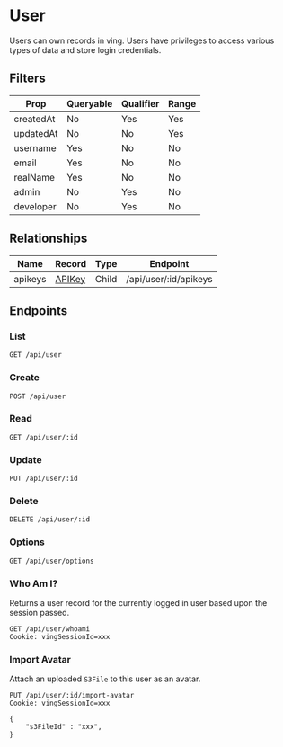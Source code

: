 # User
Users can own records in ving. Users have privileges to access various types of data and store login credentials.

## Filters

| Prop      | Queryable | Qualifier | Range |
| ---       | ---       | ---       | ---   |
| createdAt | No        | Yes       | Yes   |
| updatedAt | No        | No        | Yes   |
| username  | Yes       | No        | No    |
| email     | Yes       | No        | No    |
| realName  | Yes       | No        | No    |
| admin     | No        | Yes       | No    |
| developer | No        | Yes       | No    |

## Relationships

| Name      | Record                        | Type      | Endpoint              |
| ---       | ---                           | ---       | ---                   |
| apikeys   | [APIKey](APIKey.html)   | Child     | /api/user/:id/apikeys |

## Endpoints

### List

```
GET /api/user
```

### Create
```
POST /api/user
```

### Read
```
GET /api/user/:id
```

### Update
```
PUT /api/user/:id
```

### Delete
```
DELETE /api/user/:id
```

### Options
```
GET /api/user/options
```

### Who Am I?
Returns a user record for the currently logged in user based upon the session passed.
```
GET /api/user/whoami
Cookie: vingSessionId=xxx
```

### Import Avatar
Attach an uploaded `S3File` to this user as an avatar.

```
PUT /api/user/:id/import-avatar
Cookie: vingSessionId=xxx

{
    "s3FileId" : "xxx",
}
```